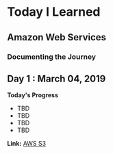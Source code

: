 # Today I Learned
## Amazon Web Services
### Documenting the Journey

## Day 1 : March 04, 2019

**Today's Progress**

- TBD
- TBD
- TBD
- TBD

**Link:**   [AWS S3](https://docs.aws.amazon.com/s3/index.html?id=docs_gateway#lang/en_us)
